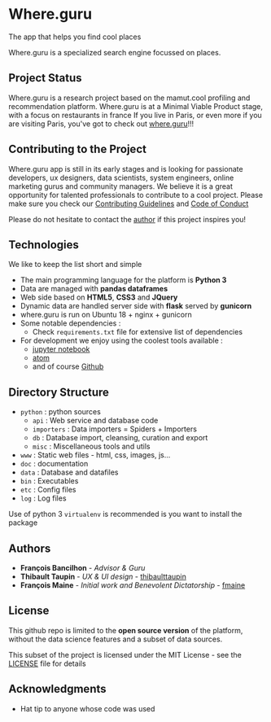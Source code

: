 # Where.guru

The app that helps you find cool places

Where.guru is a specialized search engine focussed on places.

## Project Status

Where.guru is a research project based on the mamut.cool profiling and recommendation platform.
Where.guru is at a Minimal Viable Product stage, with a focus on restaurants in france
If you live in Paris, or even more if you are visiting Paris, you've got to check out [where.guru](http://where.guru)!!!

## Contributing to the Project

Where.guru app is still in its early stages and is looking for passionate developers, ux designers, data scientists, system engineers, online marketing gurus and community managers.
We believe it is a great opportunity for talented professionals to contribute to a cool project.
Please make sure you check our [Contributing Guidelines](doc/CONTRIBUTING.md) and [Code of Conduct ](doc/CODE_OF_CONDUCT.md)

Please do not hesitate to contact the [author](https://github.com/fmaine) if this project inspires you!

## Technologies

We like to keep the list short and simple
* The main programming language for the platform is **Python 3**
* Data are managed with **pandas dataframes**
* Web side based on  **HTML5**, **CSS3** and **JQuery**
* Dynamic data are handled server side with **flask** served by **gunicorn**
* where.guru is run on Ubuntu 18 + nginx + gunicorn
* Some notable dependencies :
  * Check `requirements.txt` file for extensive list of dependencies
* For development we enjoy using the coolest tools available :
  * [jupyter notebook](https://jupyter.org/)
  * [atom](https://www.atom.io)
  * and of course [Github](https://www.github.com)

## Directory Structure

* `python` : python sources
  * `api` : Web service and database code
  * `importers` : Data importers = Spiders + Importers
  * `db` : Database import, cleansing, curation and export
  * `misc` : Miscellaneous tools and utils
* `www` : Static web files - html, css, images, js...
* `doc` : documentation
* `data` : Database and datafiles
* `bin` : Executables
* `etc` : Config files
* `log` : Log files


Use of python 3 `virtualenv` is recommended is you want to install the package

## Authors

* **François Bancilhon** - *Advisor & Guru*
* **Thibault Taupin** - *UX & UI design* - [thibaulttaupin](https://github.com/thibaulttaupin)
* **François Maine** - *Initial work and Benevolent Dictatorship* - [fmaine](https://github.com/fmaine)

## License

This github repo is limited to the **open source version** of the platform, without the data science features and a subset of data sources.

This subset of the project is licensed under the MIT License - see the [LICENSE](doc/LICENSE) file for details

## Acknowledgments

* Hat tip to anyone whose code was used
